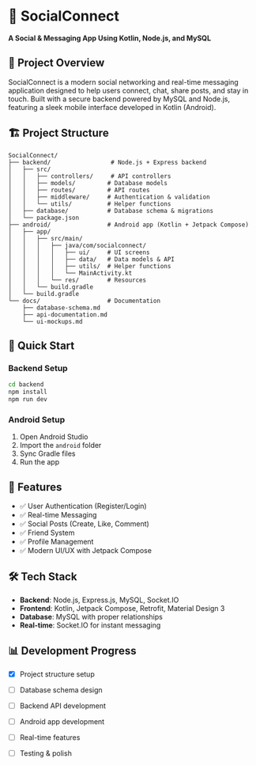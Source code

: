 # 💬 SocialConnect

**A Social & Messaging App Using Kotlin, Node.js, and MySQL**

## 🎯 Project Overview

SocialConnect is a modern social networking and real-time messaging application designed to help users connect, chat, share posts, and stay in touch. Built with a secure backend powered by MySQL and Node.js, featuring a sleek mobile interface developed in Kotlin (Android).

## 🏗️ Project Structure

```
SocialConnect/
├── backend/                 # Node.js + Express backend
│   ├── src/
│   │   ├── controllers/     # API controllers
│   │   ├── models/         # Database models
│   │   ├── routes/         # API routes
│   │   ├── middleware/     # Authentication & validation
│   │   └── utils/          # Helper functions
│   ├── database/           # Database schema & migrations
│   └── package.json
├── android/                # Android app (Kotlin + Jetpack Compose)
│   ├── app/
│   │   ├── src/main/
│   │   │   ├── java/com/socialconnect/
│   │   │   │   ├── ui/     # UI screens
│   │   │   │   ├── data/   # Data models & API
│   │   │   │   ├── utils/  # Helper functions
│   │   │   │   └── MainActivity.kt
│   │   │   └── res/        # Resources
│   │   └── build.gradle
│   └── build.gradle
└── docs/                   # Documentation
    ├── database-schema.md
    ├── api-documentation.md
    └── ui-mockups.md
```

## 🚀 Quick Start

### Backend Setup
```bash
cd backend
npm install
npm run dev
```

### Android Setup
1. Open Android Studio
2. Import the `android` folder
3. Sync Gradle files
4. Run the app

## 📱 Features

- ✅ User Authentication (Register/Login)
- ✅ Real-time Messaging
- ✅ Social Posts (Create, Like, Comment)
- ✅ Friend System
- ✅ Profile Management
- ✅ Modern UI/UX with Jetpack Compose

## 🛠️ Tech Stack

- **Backend**: Node.js, Express.js, MySQL, Socket.IO
- **Frontend**: Kotlin, Jetpack Compose, Retrofit, Material Design 3
- **Database**: MySQL with proper relationships
- **Real-time**: Socket.IO for instant messaging

## 📊 Development Progress

- [x] Project structure setup
- [ ] Database schema design
- [ ] Backend API development
- [ ] Android app development
- [ ] Real-time features
- [ ] Testing & polish

